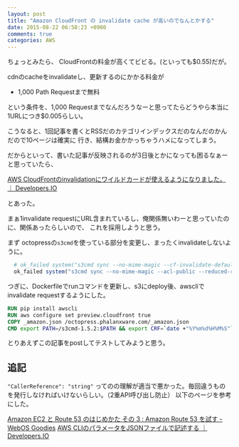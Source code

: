 ```yaml
---
layout: post
title: "Amazon CloudFront の invalidate cache が高いのでなんとかする"
date: 2015-08-22 06:58:23 +0900
comments: true
categories: AWS
---
```


ちょっとみたら、 CloudFrontの料金が高くてビビる。(といっても$0.55)だが。

cdnのcacheをinvalidateし、更新するのにかかる料金が

  - 1,000 Path Requestまで無料

という条件を、1,000 Requestまでなんだろうなーと思ってたらどうやら本当に1URLにつき$0.005らしい。

こうなると、1回記事を書くとRSSだのカテゴリインデックスだのなんだのかんだので10ページは確実に
行き、結構お金かかっちゃうハメになってしまう。

だからといって、書いた記事が反映されるのが3日後とかになっても困るなぁーと思っていたら、

[AWS CloudFrontのinvalidationにワイルドカードが使えるようになりました。 ｜ Developers.IO](http://dev.classmethod.jp/cloud/aws/cloudfront-is-able-to-use-wildcard-on-invalidation/)

とあった。

まぁ1invalidate requestにURL含まれているし、俺関係無いわーと思っていたのに、関係あったらしいので、
これを採用しようと思う。

まず octopressの`s3cmd`を使っている部分を変更し、まったくinvalidateしないように。

```ruby
  # ok_failed system("s3cmd sync --no-mime-magic --cf-invalidate-default-index --acl-public --reduced-redundancy --cf-invalidate public/* s3://#{s3_bucket}/")
  ok_failed system("s3cmd sync --no-mime-magic --acl-public --reduced-redundancy public/* s3://#{s3_bucket}/")
```

つぎに、Dockerfileでrunコマンドを更新し、s3にdeploy後、awscliでinvalidate requestするようにした。

```Dockerfile
RUN pip install awscli
RUN aws configure set preview.cloudfront true
COPY _amazon.json /octopress.phalanxware.com/_amazon.json
CMD export PATH=/s3cmd-1.5.2:$PATH && export CRF=`date +"%Y%m%d%H%M%S"` && cd /octopress.phalanxware.com && git pull && cd /octopress.phalanxware.com && sed -i "s/__CRF__/$CRF/g" _amazon.json && rake gen_deploy && aws --profile octopress cloudfront create-invalidation --cli-input-json file://_amazon.json
```

とりあえずこの記事をpostしてテストしてみようと思う。

追記
----
`"CallerReference": "string"` ってのの理解が適当で悪かった。毎回違うものを発行しなければいけないらしい。（2重API呼び出し防止）
以下のページを参考にした。

[Amazon EC2 と Route 53 のはじめかた その 3 : Amazon Route 53 を試す - WebOS Goodies](http://webos-goodies.jp/archives/getting_started_with_amazon_ec2_and_route_53_volume_3_route_53.html)
[AWS CLIのパラメータをJSONファイルで記述する ｜ Developers.IO](http://dev.classmethod.jp/cloud/aws-cli-params-from-json/)


